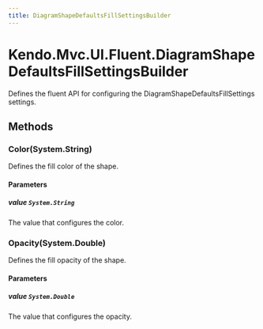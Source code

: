 ```yaml
---
title: DiagramShapeDefaultsFillSettingsBuilder
---
```


# Kendo.Mvc.UI.Fluent.DiagramShapeDefaultsFillSettingsBuilder
Defines the fluent API for configuring the DiagramShapeDefaultsFillSettings settings.




## Methods


### Color(System.String)
Defines the fill color of the shape.


#### Parameters

##### value `System.String`
The value that configures the color.





### Opacity(System.Double)
Defines the fill opacity of the shape.


#### Parameters

##### value `System.Double`
The value that configures the opacity.






